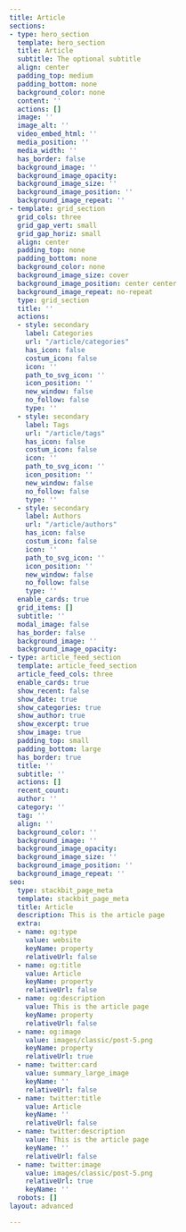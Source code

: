 ```yaml
---
title: Article
sections:
- type: hero_section
  template: hero_section
  title: Article
  subtitle: The optional subtitle
  align: center
  padding_top: medium
  padding_bottom: none
  background_color: none
  content: ''
  actions: []
  image: ''
  image_alt: ''
  video_embed_html: ''
  media_position: ''
  media_width: ''
  has_border: false
  background_image: ''
  background_image_opacity: 
  background_image_size: ''
  background_image_position: ''
  background_image_repeat: ''
- template: grid_section
  grid_cols: three
  grid_gap_vert: small
  grid_gap_horiz: small
  align: center
  padding_top: none
  padding_bottom: none
  background_color: none
  background_image_size: cover
  background_image_position: center center
  background_image_repeat: no-repeat
  type: grid_section
  title: ''
  actions:
  - style: secondary
    label: Categories
    url: "/article/categories"
    has_icon: false
    costum_icon: false
    icon: ''
    path_to_svg_icon: ''
    icon_position: ''
    new_window: false
    no_follow: false
    type: ''
  - style: secondary
    label: Tags
    url: "/article/tags"
    has_icon: false
    costum_icon: false
    icon: ''
    path_to_svg_icon: ''
    icon_position: ''
    new_window: false
    no_follow: false
    type: ''
  - style: secondary
    label: Authors
    url: "/article/authors"
    has_icon: false
    costum_icon: false
    icon: ''
    path_to_svg_icon: ''
    icon_position: ''
    new_window: false
    no_follow: false
    type: ''
  enable_cards: true
  grid_items: []
  subtitle: ''
  modal_image: false
  has_border: false
  background_image: ''
  background_image_opacity: 
- type: article_feed_section
  template: article_feed_section
  article_feed_cols: three
  enable_cards: true
  show_recent: false
  show_date: true
  show_categories: true
  show_author: true
  show_excerpt: true
  show_image: true
  padding_top: small
  padding_bottom: large
  has_border: true
  title: ''
  subtitle: ''
  actions: []
  recent_count: 
  author: ''
  category: ''
  tag: ''
  align: ''
  background_color: ''
  background_image: ''
  background_image_opacity: 
  background_image_size: ''
  background_image_position: ''
  background_image_repeat: ''
seo:
  type: stackbit_page_meta
  template: stackbit_page_meta
  title: Article
  description: This is the article page
  extra:
  - name: og:type
    value: website
    keyName: property
    relativeUrl: false
  - name: og:title
    value: Article
    keyName: property
    relativeUrl: false
  - name: og:description
    value: This is the article page
    keyName: property
    relativeUrl: false
  - name: og:image
    value: images/classic/post-5.png
    keyName: property
    relativeUrl: true
  - name: twitter:card
    value: summary_large_image
    keyName: ''
    relativeUrl: false
  - name: twitter:title
    value: Article
    keyName: ''
    relativeUrl: false
  - name: twitter:description
    value: This is the article page
    keyName: ''
    relativeUrl: false
  - name: twitter:image
    value: images/classic/post-5.png
    relativeUrl: true
    keyName: ''
  robots: []
layout: advanced

---
```


